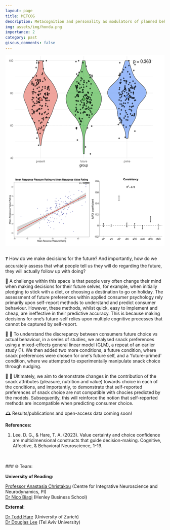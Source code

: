 ```yaml
---
layout: page
title: METCOG
description: Metacognition and personality as modulators of planned behaviour
img: assets/img/honda.png
importance: 2
category: past
giscus_comments: false
---
```


<div style="display: flex; justify-content: center; align-items: center;">
  <img src='/assets/img/honda.png' alt='HONDA diagram' width='550' height='600'>
</div>
<br>

❓ How do we make decisions for the future? And importantly, how do we accurately assess that what people tell us they will do regarding the future, they will actually follow up with doing?

📝 A challenge within this space is that people very often change their mind when making decisions for their future selves, for example, when initially pledging to stick with a diet, or choosing a destination to go on holiday. The assessment of future preferences within applied consumer psychology rely primarily upon self-report methods to understand and predict consumer behaviour. However, these methods, whilst quick, easy to implement and cheap, are ineffective in their predictive accuracy. This is because making decisions for one’s future-self relies upon multiple cognitive processes that cannot be captured by self-report. 

🍓 🍌 To understand the discrepancy between consumers future choice vs actual behaviour, in a series of studies, we analysed snack preferences using a mixed-effects general linear model (GLM), a repeat of an earlier study (1). We then added two more conditions, a future condition, where snack preferences were chosen for one's future self, and a 'future-primed' condition, where we attempted to experimentally manipulate snack choice through nudging.

🍫 🍪 Ultimately, we aim to demonstrate changes in the contribution of the snack attributes (pleasure, nutrition and value) towards choice in each of the conditions, and importantly, to demonstrate that self-reported preferences of snack choice are not compatible with chocies predicted by the models. Subsequently, this will reinforce the notion that self-reported methods are incompatible when predicting consumer choice.

🕰️ Results/publications and open-access data coming soon!

**References:** 

1) Lee, D. G., & Hare, T. A. (2023). Value certainty and choice confidence are multidimensional constructs that guide decision-making. Cognitive, Affective, & Behavioral Neuroscience, 1-19. 
<br>
<br>
### 🌐 Team: 
  

**University of Reading:**

[Professor Anastasia Christakou](https://anastasia.christakou.org/) (Centre for Integrative Neuroscience and Neurodynamics, PI)  
[Dr Nico Biagi](https://www.henley.ac.uk/people/nico-biagi) (Henley Business School)  

**External:**

[Dr Todd Hare](https://www.econ.uzh.ch/en/people/faculty/hare.html) (University of Zurich)  
[Dr Douglas Lee](https://scholar.google.com/citations?user=n3os1nAAAAAJ&hl=en) (Tel Aviv University)  